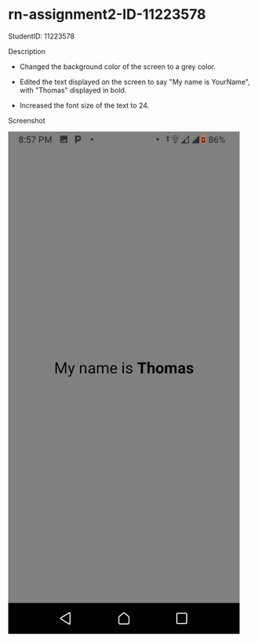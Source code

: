 # rn-assignment2-ID-11223578

StudentID: 11223578

Description

- Changed the background color of the screen to a grey color.

- Edited the text displayed on the screen to say "My name is YourName", with "Thomas" displayed in bold.

- Increased the font size of the text to 24.


Screenshot

![Main App Screenshot](Screenshot.jpg)
